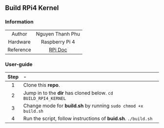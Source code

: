 ## Build RPi4 Kernel
### Information
| | |
| :----: | :----: |
| Author     | Nguyen Thanh Phu|
| Hardware   | Raspberry Pi 4 |
| Reference  | [RPi Doc](https://www.raspberrypi.com/documentation/computers/linux_kernel.html) |

### User-guide
| Step | - |
| :----: | :---- |
| 1 | Clone this **repo**. |
| 2 | Jump in to the **dir** has cloned below. ``` cd BUILD_RPI4_KERNEL  ``` | 
| 3 | Change mode for **build.sh** by running ``` sudo chmod +x build.sh ``` |
| 4 | Run the script, follow instructions of **buid.sh**.  ``` ./build.sh ``` |